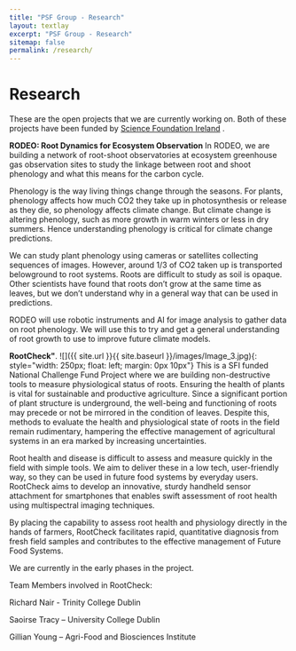 ```yaml
---
title: "PSF Group - Research"
layout: textlay
excerpt: "PSF Group - Research"
sitemap: false
permalink: /research/
---
```



# Research



These are the open projects that we are currently working on. Both of these projects have been funded by [Science Foundation Ireland](https://www.sfi.ie/) . 

**RODEO: Root Dynamics for Ecosystem Observation** In RODEO, we are building a network of root-shoot observatories at ecosystem greenhouse gas observation sites to study the linkage between root and shoot phenology and what this means for the carbon cycle.

Phenology is the way living things change through the seasons. For plants, phenology affects how much CO2 they take up in photosynthesis or release as they die, so phenology affects climate change. But climate change is altering phenology, such as more growth in warm winters or less in dry summers. Hence understanding phenology is critical for climate change predictions.

We can study plant phenology using cameras or satellites collecting sequences of images. However, around 1/3 of CO2 taken up is transported belowground to root systems. Roots are difficult to study as soil is opaque. Other scientists have found that roots don’t grow at the same time as leaves, but we don’t understand why in a general way that can be used in predictions. 

RODEO will use robotic instruments and AI for image analysis to gather data on root phenology. We will use this to try and get a general understanding of root growth to use to improve future climate models. 

**RootCheck"**.
![]({{ site.url }}{{ site.baseurl }}/images/Image_3.jpg){: style="width: 250px; float: left; margin: 0px  10px"}
This is a SFI funded National Challenge Fund Project where we are building non-destructive tools to measure physiological status of roots. Ensuring the health of plants is vital for sustainable and productive agriculture. Since a significant portion of plant structure is underground, the well-being and functioning of roots may precede or not be mirrored in the condition of leaves. Despite this, methods to evaluate the health and physiological state of roots in the field remain rudimentary, hampering the effective management of agricultural systems in an era marked by increasing uncertainties. 

Root health and disease is difficult to assess and measure quickly in the field with simple tools. We aim to deliver these in a low tech, user-friendly way, so they can be used in future food systems by everyday users. RootCheck aims to develop an innovative, sturdy handheld sensor attachment for smartphones that enables swift assessment of root health using multispectral imaging techniques. 

By placing the capability to assess root health and physiology directly in the hands of farmers, RootCheck facilitates rapid, quantitative diagnosis from fresh field samples and contributes to the effective management of Future Food Systems.

We are currently in the early phases in the project. 

Team Members involved in RootCheck:

Richard Nair - Trinity College Dublin 

Saoirse Tracy – University College Dublin

Gillian Young – Agri-Food and Biosciences Institute 





